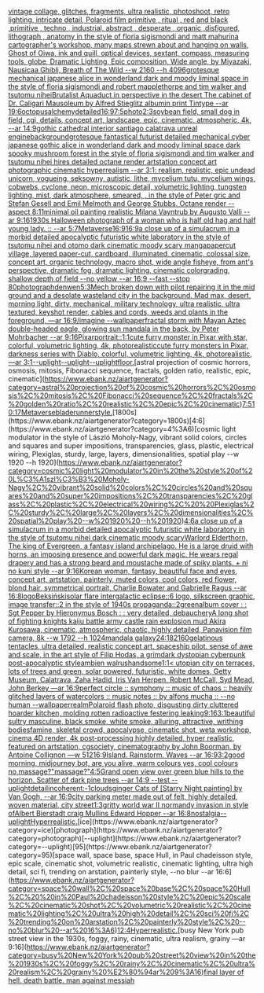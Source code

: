 [vintage collage, glitches, fragments, ultra realistic, photoshoot, retro lighting, intricate detail, Polaroid film primitive , ritual , red and black ,primitive , techno , industrial, abstract , desperate , organic ,disfigured, lithograph , anatomy in the style of floria sigismondi and matt mahurin](https://www.ebank.nz/aiartgenerator?category=vintage%20collage%2C%20glitches%2C%20fragments%2C%20ultra%20realistic%2C%20photoshoot%2C%20retro%20lighting%2C%20intricate%20detail%2C%20Polaroid%20film%20primitive%20%2C%20ritual%20%2C%20red%20and%20black%20%2Cprimitive%20%2C%20techno%20%2C%20industrial%2C%20abstract%20%2C%20desperate%20%2C%20organic%20%2Cdisfigured%2C%20lithograph%20%2C%20anatomy%20in%20the%20style%20of%20floria%20sigismondi%20and%20matt%20mahurin)[a cartographer's workshop, many maps strewn about and hanging on walls, Ghost of Oiwa, ink and quill, optical devices, sextant, compass, measuring tools, globe, Dramatic Lighting, Epic composition, Wide angle, by Miyazaki, Nausicaa Ghibli, Breath of The Wild  --w 2160  --h 4096](https://www.ebank.nz/aiartgenerator?category=a%20cartographer%27s%20workshop%2C%20many%20maps%20strewn%20about%20and%20hanging%20on%20walls%2C%20Ghost%20of%20Oiwa%2C%20ink%20and%20quill%2C%20optical%20devices%2C%20sextant%2C%20compass%2C%20measuring%20tools%2C%20globe%2C%20Dramatic%20Lighting%2C%20Epic%20composition%2C%20Wide%20angle%2C%20by%20Miyazaki%2C%20Nausicaa%20Ghibli%2C%20Breath%20of%20The%20Wild%20%20--w%202160%20%20--h%204096)[grotesque mechanical japanese alice in wonderland dark and moody liminal space in the style of floria sigismondi and robert mapplethorpe and tim walker and tsutomu nihei](https://www.ebank.nz/aiartgenerator?category=grotesque%20mechanical%20japanese%20alice%20in%20wonderland%20dark%20and%20moody%20liminal%20space%20in%20the%20style%20of%20floria%20sigismondi%20and%20robert%20mapplethorpe%20and%20tim%20walker%20and%20tsutomu%20nihei)[Brutalist Aquaduct in perspective in the desert The cabinet of Dr. Caligari Mausoleum by Alfred Stieglitz albumin print Tintype --ar 19:6](https://www.ebank.nz/aiartgenerator?category=Brutalist%20Aquaduct%20in%20perspective%20in%20the%20desert%20The%20cabinet%20of%20Dr.%20Caligari%20Mausoleum%20by%20Alfred%20Stieglitz%20albumin%20print%20Tintype%20--ar%2019%3A6)[octopus](https://www.ebank.nz/aiartgenerator?category=octopus)[alchemy](https://www.ebank.nz/aiartgenerator?category=alchemy)[detailed](https://www.ebank.nz/aiartgenerator?category=detailed)[16:9](https://www.ebank.nz/aiartgenerator?category=16%3A9)[7:5](https://www.ebank.nz/aiartgenerator?category=7%3A5)[photo](https://www.ebank.nz/aiartgenerator?category=photo)[2:3](https://www.ebank.nz/aiartgenerator?category=2%3A3)[soybean field, small dog in field, cgi, details, concept art, landscape, epic, cinematic, atmospheric, 4k, --ar 14:9](https://www.ebank.nz/aiartgenerator?category=soybean%20field%2C%20small%20dog%20in%20field%2C%20cgi%2C%20details%2C%20concept%20art%2C%20landscape%2C%20epic%2C%20cinematic%2C%20atmospheric%2C%204k%2C%20--ar%2014%3A9)[gothic cathedral interior santiago calatrava unreal engine](https://www.ebank.nz/aiartgenerator?category=gothic%20cathedral%20interior%20santiago%20calatrava%20unreal%20engine)[background](https://www.ebank.nz/aiartgenerator?category=background)[grotesque fantastical futurist detailed mechanical cyber japanese gothic alice in wonderland dark and moody liminal space dark spooky mushroom forest in the style of floria sigismondi and tim walker and tsutomu nihei hires detailed octane render artstation concept art photographic cinematic hyperrealism --ar 3:1](https://www.ebank.nz/aiartgenerator?category=grotesque%20fantastical%20futurist%20detailed%20mechanical%20cyber%20japanese%20gothic%20alice%20in%20wonderland%20dark%20and%20moody%20liminal%20space%20dark%20spooky%20mushroom%20forest%20in%20the%20style%20of%20floria%20sigismondi%20and%20tim%20walker%20and%20tsutomu%20nihei%20hires%20detailed%20octane%20render%20artstation%20concept%20art%20photographic%20cinematic%20hyperrealism%20--ar%203%3A1)[: realism, realistic, epic undead unicorn, vogueing, seksowny, autistic, lithe, mycelium tutu, mycelium wings, cobwebs, cyclone, neon, microscopic detail, volumetric lighting, tungsten lighting, mist, dark atmosphere, smeared, , in the style of Peter gric and Stefan Gesell and Emil Melmoth and George Stubbs. Octane render --aspect 8:11](https://www.ebank.nz/aiartgenerator?category=%3A%20realism%2C%20realistic%2C%20epic%20undead%20unicorn%2C%20vogueing%2C%20seksowny%2C%20autistic%2C%20lithe%2C%20mycelium%20tutu%2C%20mycelium%20wings%2C%20cobwebs%2C%20cyclone%2C%20neon%2C%20microscopic%20detail%2C%20volumetric%20lighting%2C%20tungsten%20lighting%2C%20mist%2C%20dark%20atmosphere%2C%20smeared%2C%20%2C%20in%20the%20style%20of%20Peter%20gric%20and%20Stefan%20Gesell%20and%20Emil%20Melmoth%20and%20George%20Stubbs.%20Octane%20render%20--aspect%208%3A11)[minimal oil painting realistic Milana Vayntrub by Augusto Valli --ar 9:16](https://www.ebank.nz/aiartgenerator?category=minimal%20oil%20painting%20realistic%20Milana%20Vayntrub%20by%20Augusto%20Valli%20--ar%209%3A16)[1930s Halloween photograph of a woman who is half old hag and half young lady. :: --ar 5:7](https://www.ebank.nz/aiartgenerator?category=1930s%20Halloween%20photograph%20of%20a%20woman%20who%20is%20half%20old%20hag%20and%20half%20young%20lady.%20%3A%3A%20--ar%205%3A7)[Metaverse](https://www.ebank.nz/aiartgenerator?category=Metaverse)[16:9](https://www.ebank.nz/aiartgenerator?category=16%3A9)[16:9](https://www.ebank.nz/aiartgenerator?category=16%3A9)[a close up of a simulacrum in a morbid detailed apocalyptic futuristic white laboratory in the style of tsutomu nihei and otomo dark cinematic moody scary manga](https://www.ebank.nz/aiartgenerator?category=a%20close%20up%20of%20a%20simulacrum%20in%20a%20morbid%20detailed%20apocalyptic%20futuristic%20white%20laboratory%20in%20the%20style%20of%20tsutomu%20nihei%20and%20otomo%20dark%20cinematic%20moody%20scary%20manga)[papercut village, layered paper-cut, cardboard, illuminated, cinematic, colossal size, concept art, organic technology, macro shot, wide angle fisheye, from ant's perspective, dramatic fog, dramatic lighting, cinematic colorgrading, shallow depth of field --no yellow --ar 16:9 --fast --stop 80](https://www.ebank.nz/aiartgenerator?category=papercut%20village%2C%20layered%20paper-cut%2C%20cardboard%2C%20illuminated%2C%20cinematic%2C%20colossal%20size%2C%20concept%20art%2C%20organic%20technology%2C%20macro%20shot%2C%20wide%20angle%20fisheye%2C%20from%20ant%27s%20perspective%2C%20dramatic%20fog%2C%20dramatic%20lighting%2C%20cinematic%20colorgrading%2C%20shallow%20depth%20of%20field%20--no%20yellow%20--ar%2016%3A9%20--fast%20--stop%2080)[photograph](https://www.ebank.nz/aiartgenerator?category=photograph)[denwen](https://www.ebank.nz/aiartgenerator?category=denwen)[](https://www.ebank.nz/aiartgenerator?category=)[5:3](https://www.ebank.nz/aiartgenerator?category=5%3A3)[Mech broken down with pilot repairing it in the mid ground and a desolate wasteland city in the background. Mad max, desert, morning light, dirty, mechanical, military technology, ultra realistic, ultra textured, keyshot render, cables and cords, weeds and plants in the foreground, —ar 16:9](https://www.ebank.nz/aiartgenerator?category=Mech%20broken%20down%20with%20pilot%20repairing%20it%20in%20the%20mid%20ground%20and%20a%20desolate%20wasteland%20city%20in%20the%20background.%20Mad%20max%2C%20desert%2C%20morning%20light%2C%20dirty%2C%20mechanical%2C%20military%20technology%2C%20ultra%20realistic%2C%20ultra%20textured%2C%20keyshot%20render%2C%20cables%20and%20cords%2C%20weeds%20and%20plants%20in%20the%20foreground%2C%20%E2%80%94ar%2016%3A9)[/imagine --wallpaper](https://www.ebank.nz/aiartgenerator?category=/imagine%20--wallpaper)[fractal storm with Mayan Aztec double-headed eagle, glowing sun mandala in the back, by Peter Mohrbacher  --ar 9:16](https://www.ebank.nz/aiartgenerator?category=fractal%20storm%20with%20Mayan%20Aztec%20double-headed%20eagle%2C%20glowing%20sun%20mandala%20in%20the%20back%2C%20by%20Peter%20Mohrbacher%20%20--ar%209%3A16)[Pixar](https://www.ebank.nz/aiartgenerator?category=Pixar)[portrait::](https://www.ebank.nz/aiartgenerator?category=portrait%3A%3A)[1:1](https://www.ebank.nz/aiartgenerator?category=1%3A1)[cute furry monster in Pixar with star, colorful, volumetric lighting, 4k, photorealistic](https://www.ebank.nz/aiartgenerator?category=cute%20furry%20monster%20in%20Pixar%20with%20star%2C%20colorful%2C%20volumetric%20lighting%2C%204k%2C%20photorealistic)[cute furry monsters in Pixar, darkness series with Diablo, colorful, volumetric lighting, 4k, photorealistic, —ar 3:1](https://www.ebank.nz/aiartgenerator?category=cute%20furry%20monsters%20in%20Pixar%2C%20darkness%20series%20with%20Diablo%2C%20colorful%2C%20volumetric%20lighting%2C%204k%2C%20photorealistic%2C%20%E2%80%94ar%203%3A1)[--uplight](https://www.ebank.nz/aiartgenerator?category=--uplight)[--uplight](https://www.ebank.nz/aiartgenerator?category=--uplight)[--uplight](https://www.ebank.nz/aiartgenerator?category=--uplight)[floor.](https://www.ebank.nz/aiartgenerator?category=floor.)[astral projection of cosmic horrors, osmosis, mitosis, Fibonacci sequence, fractals, golden ratio, realistic, epic, cinematic](https://www.ebank.nz/aiartgenerator?category=astral%20projection%20of%20cosmic%20horrors%2C%20osmosis%2C%20mitosis%2C%20Fibonacci%20sequence%2C%20fractals%2C%20golden%20ratio%2C%20realistic%2C%20epic%2C%20cinematic)[7:5](https://www.ebank.nz/aiartgenerator?category=7%3A5)[10:17](https://www.ebank.nz/aiartgenerator?category=10%3A17)[Metaverse](https://www.ebank.nz/aiartgenerator?category=Metaverse)[bladerunner](https://www.ebank.nz/aiartgenerator?category=bladerunner)[style.](https://www.ebank.nz/aiartgenerator?category=style.)[1800s](https://www.ebank.nz/aiartgenerator?category=1800s)[4:6](https://www.ebank.nz/aiartgenerator?category=4%3A6)[cosmic light modulator in the style of László Moholy-Nagy, vibrant solid colors, circles and squares and super impositions, transparencies, glass, plastic, electrical wiring,  Plexiglas, sturdy, large, layers, dimensionalities, spatial play --w 1920 --h 1920](https://www.ebank.nz/aiartgenerator?category=cosmic%20light%20modulator%20in%20the%20style%20of%20L%C3%A1szl%C3%B3%20Moholy-Nagy%2C%20vibrant%20solid%20colors%2C%20circles%20and%20squares%20and%20super%20impositions%2C%20transparencies%2C%20glass%2C%20plastic%2C%20electrical%20wiring%2C%20%20Plexiglas%2C%20sturdy%2C%20large%2C%20layers%2C%20dimensionalities%2C%20spatial%20play%20--w%201920%20--h%201920)[4:6](https://www.ebank.nz/aiartgenerator?category=4%3A6)[a close up of a simulacrum in a morbid detailed apocalyptic futuristic white laboratory in the style of tsutomu nihei dark cinematic moody scary](https://www.ebank.nz/aiartgenerator?category=a%20close%20up%20of%20a%20simulacrum%20in%20a%20morbid%20detailed%20apocalyptic%20futuristic%20white%20laboratory%20in%20the%20style%20of%20tsutomu%20nihei%20dark%20cinematic%20moody%20scary)[Warlord Elderthorn, The king of Evergreen, a fantasy island archipelago. He is a large druid with horns, an imposing presence and powerful dark magic. He wears regal drapery and has a strong beard and moustache made of spiky plants. + ni no kuni style --ar 9:16](https://www.ebank.nz/aiartgenerator?category=Warlord%20Elderthorn%2C%20The%20king%20of%20Evergreen%2C%20a%20fantasy%20island%20archipelago.%20He%20is%20a%20large%20druid%20with%20horns%2C%20an%20imposing%20presence%20and%20powerful%20dark%20magic.%20He%20wears%20regal%20drapery%20and%20has%20a%20strong%20beard%20and%20moustache%20made%20of%20spiky%20plants.%20%2B%20ni%20no%20kuni%20style%20--ar%209%3A16)[Korean woman, fantasy, beautiful face and eyes, concept art, artstation, painterly, muted colors, cool colors, red flower, blond hair, symmetrical portrait, Charlie Bowater and Gabrielle Ragus --ar 16:8](https://www.ebank.nz/aiartgenerator?category=Korean%20woman%2C%20fantasy%2C%20beautiful%20face%20and%20eyes%2C%20concept%20art%2C%20artstation%2C%20painterly%2C%20muted%20colors%2C%20cool%20colors%2C%20red%20flower%2C%20blond%20hair%2C%20symmetrical%20portrait%2C%20Charlie%20Bowater%20and%20Gabrielle%20Ragus%20--ar%2016%3A8)[logo](https://www.ebank.nz/aiartgenerator?category=logo)[Beksiński](https://www.ebank.nz/aiartgenerator?category=Beksi%C5%84ski)[solar flare intergalactic eclipse::6 logo, silkscreen graphic, image transfer::2 in the style of 1940s propaganda::2](https://www.ebank.nz/aiartgenerator?category=solar%20flare%20intergalactic%20eclipse%3A%3A6%20logo%2C%20silkscreen%20graphic%2C%20image%20transfer%3A%3A2%20in%20the%20style%20of%201940s%20propaganda%3A%3A2)[green](https://www.ebank.nz/aiartgenerator?category=green)[album cover : : Sgt Pepper by Hieronymus Bosch : : very detailed, debauchery](https://www.ebank.nz/aiartgenerator?category=album%20cover%20%3A%20%3A%20Sgt%20Pepper%20by%20Hieronymus%20Bosch%20%3A%20%3A%20very%20detailed%2C%20debauchery)[A long shot of fighting knights kaiju  battle army castle rain explosion mud Akira Kurosawa, cinematic, atmospheric, chaotic, highly detailed, Panavision film camera, 8k --w 1792 --h 1024](https://www.ebank.nz/aiartgenerator?category=A%20long%20shot%20of%20fighting%20knights%20kaiju%20%20battle%20army%20castle%20rain%20explosion%20mud%20Akira%20Kurosawa%2C%20cinematic%2C%20atmospheric%2C%20chaotic%2C%20highly%20detailed%2C%20Panavision%20film%20camera%2C%208k%20--w%201792%20--h%201024)[mandala galaxy](https://www.ebank.nz/aiartgenerator?category=mandala%20galaxy)[24:18](https://www.ebank.nz/aiartgenerator?category=24%3A18)[2160](https://www.ebank.nz/aiartgenerator?category=2160)[gelatinous tentacles, ultra detailed, realistic concept art. spaceship pilot. sense of awe and scale, in the art style of Filip Hodas, a grimdark dystopian cyberpunk post-apocalyptic style](https://www.ebank.nz/aiartgenerator?category=gelatinous%20tentacles%2C%20ultra%20detailed%2C%20realistic%20concept%20art.%20spaceship%20pilot.%20sense%20of%20awe%20and%20scale%2C%20in%20the%20art%20style%20of%20Filip%20Hodas%2C%20a%20grimdark%20dystopian%20cyberpunk%20post-apocalyptic%20style)[ambien walrus](https://www.ebank.nz/aiartgenerator?category=ambien%20walrus)[handsome](https://www.ebank.nz/aiartgenerator?category=handsome)[1:1](https://www.ebank.nz/aiartgenerator?category=1%3A1)[< utopian city on terraces, lots of trees and green, solar powered, futuristic, white domes, Getty Museum, Calatrava, Zaha Hadid, Iris Van Herpen, Robert McCall, Syd Mead, John Berkey —ar 16:9](https://www.ebank.nz/aiartgenerator?category=%3C%20utopian%20city%20on%20terraces%2C%20lots%20of%20trees%20and%20green%2C%20solar%20powered%2C%20futuristic%2C%20white%20domes%2C%20Getty%20Museum%2C%20Calatrava%2C%20Zaha%20Hadid%2C%20Iris%20Van%20Herpen%2C%20Robert%20McCall%2C%20Syd%20Mead%2C%20John%20Berkey%20%E2%80%94ar%2016%3A9)[perfect circle :: symphony :: music of chaos :: heavily glitched layers of watercolors :: music notes :: by alfons mucha :: --no human --wallpaper](https://www.ebank.nz/aiartgenerator?category=perfect%20circle%20%3A%3A%20symphony%20%3A%3A%20music%20of%20chaos%20%3A%3A%20heavily%20glitched%20layers%20of%20watercolors%20%3A%3A%20music%20notes%20%3A%3A%20by%20alfons%20mucha%20%3A%3A%20--no%20human%20--wallpaper)[realm](https://www.ebank.nz/aiartgenerator?category=realm)[Polaroid flash photo, disgusting dirty cluttered hoarder kitchen, molding rotten radioactive festering leaking](https://www.ebank.nz/aiartgenerator?category=Polaroid%20flash%20photo%2C%20disgusting%20dirty%20cluttered%20hoarder%20kitchen%2C%20molding%20rotten%20radioactive%20festering%20leaking)[9:16](https://www.ebank.nz/aiartgenerator?category=9%3A16)[3:1](https://www.ebank.nz/aiartgenerator?category=3%3A1)[beautiful sultry masculine, black smoke, white smoke, alluring, attractive, writhing bodies](https://www.ebank.nz/aiartgenerator?category=beautiful%20sultry%20masculine%2C%20black%20smoke%2C%20white%20smoke%2C%20alluring%2C%20attractive%2C%20writhing%20bodies)[famine, skeletal crowd, apocalypse, cinematic shot, weta workshop, cinema 4D render, 4k post-processing highly detailed, hyper realistic, featured on artstation, cgsociety, cinematography by John Boorman, by Antoine Collignon —w 512](https://www.ebank.nz/aiartgenerator?category=famine%2C%20skeletal%20crowd%2C%20apocalypse%2C%20cinematic%20shot%2C%20weta%20workshop%2C%20cinema%204D%20render%2C%204k%20post-processing%20highly%20detailed%2C%20hyper%20realistic%2C%20featured%20on%20artstation%2C%20cgsociety%2C%20cinematography%20by%20John%20Boorman%2C%20by%20Antoine%20Collignon%20%E2%80%94w%20512)[16:9](https://www.ebank.nz/aiartgenerator?category=16%3A9)[Island. Rainstorm. Waves --ar 16:9](https://www.ebank.nz/aiartgenerator?category=Island.%20Rainstorm.%20Waves%20--ar%2016%3A9)[3:2](https://www.ebank.nz/aiartgenerator?category=3%3A2)[good morning, midjourney bot, are you alive, warm colours yes, cool colours no,](https://www.ebank.nz/aiartgenerator?category=good%20morning%2C%20midjourney%20bot%2C%20are%20you%20alive%2C%20warm%20colours%20yes%2C%20cool%20colours%20no%2C)[massage?"](https://www.ebank.nz/aiartgenerator?category=massage%3F%22)[massage?"](https://www.ebank.nz/aiartgenerator?category=massage%3F%22)[4:5](https://www.ebank.nz/aiartgenerator?category=4%3A5)[Grand open view over green blue hills to the horizon. Scatter of dark pine trees --ar 14:9 --test --uplight](https://www.ebank.nz/aiartgenerator?category=Grand%20open%20view%20over%20green%20blue%20hills%20to%20the%20horizon.%20Scatter%20of%20dark%20pine%20trees%20--ar%2014%3A9%20--test%20--uplight)[detail](https://www.ebank.nz/aiartgenerator?category=detail)[incoherent:-1](https://www.ebank.nz/aiartgenerator?category=incoherent%3A-1)[clouds](https://www.ebank.nz/aiartgenerator?category=clouds)[ginger Cats of [Starry Night painting] by Van Gogh, --ar 16:9](https://www.ebank.nz/aiartgenerator?category=ginger%20Cats%20of%20%5BStarry%20Night%20painting%5D%20by%20Van%20Gogh%2C%20--ar%2016%3A9)[city parking meter made out of felt, highly detailed, woven material, city street](https://www.ebank.nz/aiartgenerator?category=city%20parking%20meter%20made%20out%20of%20felt%2C%20highly%20detailed%2C%20woven%20material%2C%20city%20street)[1:3](https://www.ebank.nz/aiartgenerator?category=1%3A3)[gritty world war II normandy invasion in style ofAlbert Bierstadt craig Mullins Edward Hopper --ar 16:8](https://www.ebank.nz/aiartgenerator?category=gritty%20world%20war%20II%20normandy%20invasion%20in%20style%20ofAlbert%20Bierstadt%20craig%20Mullins%20Edward%20Hopper%20--ar%2016%3A8)[nostalgia](https://www.ebank.nz/aiartgenerator?category=nostalgia)[--uplight](https://www.ebank.nz/aiartgenerator?category=--uplight)[Hyperrealistic.](https://www.ebank.nz/aiartgenerator?category=Hyperrealistic.)[ice](https://www.ebank.nz/aiartgenerator?category=ice)[photograph](https://www.ebank.nz/aiartgenerator?category=photograph)[--uplight](https://www.ebank.nz/aiartgenerator?category=--uplight)[95](https://www.ebank.nz/aiartgenerator?category=95)[space wall, space base, space Hull,  in Paul chadeisson style, epic scale, cinematic shot, volumetric realistic, cinematic lighting, ultra high detail, sci fi, trending on arstation, painterly style, --no blur --ar 16:6](https://www.ebank.nz/aiartgenerator?category=space%20wall%2C%20space%20base%2C%20space%20Hull%2C%20%20in%20Paul%20chadeisson%20style%2C%20epic%20scale%2C%20cinematic%20shot%2C%20volumetric%20realistic%2C%20cinematic%20lighting%2C%20ultra%20high%20detail%2C%20sci%20fi%2C%20trending%20on%20arstation%2C%20painterly%20style%2C%20--no%20blur%20--ar%2016%3A6)[12:4](https://www.ebank.nz/aiartgenerator?category=12%3A4)[Hyperrealistic.](https://www.ebank.nz/aiartgenerator?category=Hyperrealistic.)[busy New York pub street view in the 1930s, foggy, rainy, cinematic, ultra realism, grainy —ar 9:16](https://www.ebank.nz/aiartgenerator?category=busy%20New%20York%20pub%20street%20view%20in%20the%201930s%2C%20foggy%2C%20rainy%2C%20cinematic%2C%20ultra%20realism%2C%20grainy%20%E2%80%94ar%209%3A16)[final layer of hell. death battle. man against messiah](https://www.ebank.nz/aiartgenerator?category=final%20layer%20of%20hell.%20death%20battle.%20man%20against%20messiah)